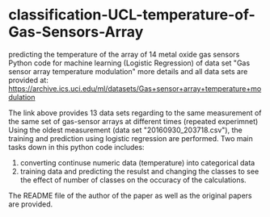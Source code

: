 # classification-UCL-temperature-of-Gas-Sensors-Array
predicting the temperature of the array of 14 metal oxide gas sensors
Python code for machine learning (Logistic Regression) of data set "Gas sensor array temperature modulation"
more details and all data sets are provided at:
https://archive.ics.uci.edu/ml/datasets/Gas+sensor+array+temperature+modulation

The link above provides 13 data sets regarding to the same measurement of the same set of gas-sensor arrays at different times (repeated experimnet)
Using the oldest measurement (data set "20160930_203718.csv"), the training and prediction using logistic regression are performed.
Two main tasks down in this python code includes:
1. converting continuse numeric data (temperature) into categorical data
2. training data and predicting the resulst and changing the classes to see the effect of number of classes on the occuracy of the calculations.

The README file of the author of the paper as well as the original papers are provided.
